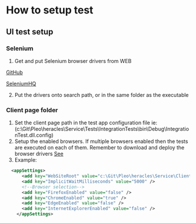# How to setup test
## UI test setup
### Selenium
1. <a id="driversId">Get and put Selenium browser drivers from WEB</a>

[GitHub](https://github.com/lmc-eu/steward/wiki/Selenium-server-&-browser-drivers)

[SeleniumHQ](https://www.seleniumhq.org/download/)

2. Put the drivers onto search path, or in the same folder as the executable
### Client page folder
1. Set the client page path in the test app configuration file ie: (c:\Git\Pleo\heracles\Service\Tests\IntegrationTests\bin\Debug\IntegrationTest.dll.config)
2. Setup the enabled browsers. If multiple browsers enabled then the tests are executed on each of them. Remember to download and deploy the browser drivers [See](#driversId)
2. Example:
```xml
  <appSettings>
      <add key="WebSiteRoot" value="c:\Git\Pleo\heracles\Service\Client\" />
      <add key="ImplicitWaitMilliseconds" value="5000" />
      <!--Browser selection-->
      <add key="FirefoxEnabled" value="false" />
      <add key="ChromeEnabled" value="true" />
      <add key="EdgeEnabled" value="false" />
      <add key="InternetExplorerEnabled" value="false" />
    </appSettings>
```  